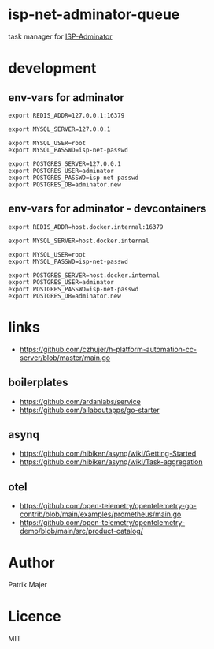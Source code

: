 # isp-net-adminator-queue
task manager for [ISP-Adminator](https://github.com/H-Software/isp-net-adminator)

# development

## env-vars for adminator
```
export REDIS_ADDR=127.0.0.1:16379

export MYSQL_SERVER=127.0.0.1

export MYSQL_USER=root
export MYSQL_PASSWD=isp-net-passwd

export POSTGRES_SERVER=127.0.0.1
export POSTGRES_USER=adminator
export POSTGRES_PASSWD=isp-net-passwd
export POSTGRES_DB=adminator.new
```

## env-vars for adminator - devcontainers
```
export REDIS_ADDR=host.docker.internal:16379

export MYSQL_SERVER=host.docker.internal

export MYSQL_USER=root
export MYSQL_PASSWD=isp-net-passwd

export POSTGRES_SERVER=host.docker.internal
export POSTGRES_USER=adminator
export POSTGRES_PASSWD=isp-net-passwd
export POSTGRES_DB=adminator.new
```

# links
- https://github.com/czhujer/h-platform-automation-cc-server/blob/master/main.go
## boilerplates
- https://github.com/ardanlabs/service
- https://github.com/allaboutapps/go-starter
## asynq
- https://github.com/hibiken/asynq/wiki/Getting-Started
- https://github.com/hibiken/asynq/wiki/Task-aggregation
## otel
- https://github.com/open-telemetry/opentelemetry-go-contrib/blob/main/examples/prometheus/main.go
- https://github.com/open-telemetry/opentelemetry-demo/blob/main/src/product-catalog/
  
# Author
Patrik Majer

# Licence
MIT
